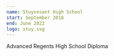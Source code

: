 ```yaml
---
name: Stuyvesant High School
start: September 2018
end: June 2022
logo: stuy.svg
---
```


Advanced Regents High School Diploma
